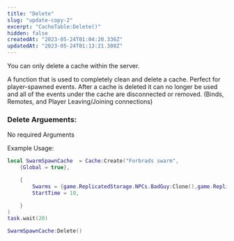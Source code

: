 ```yaml
---
title: "Delete"
slug: "update-copy-2"
excerpt: "CacheTable:Delete()"
hidden: false
createdAt: "2023-05-24T01:04:20.336Z"
updatedAt: "2023-05-24T01:13:21.308Z"
---
```

You can only delete a cache within the server.

A function that is used to completely clean and delete a cache. Perfect for player-spawned events. After a cache is deleted it can no longer be used and all of the events under the cache are disconnected or removed. (Binds, Remotes, and Player Leaving/Joining connections)

### Delete Arguements:

No required Arguments

Example Usage:

```lua example
local SwarmSpawnCache  = Cache:Create("Forbrads swarm", 
	{Global = true}, 

	{
		Swarms = {game.ReplicatedStorage.NPCs.BadGuy:Clone(),game.ReplicatedStorage.NPCs.BadGuy:Clone()},
		StartTime = 10, 

	}
)
task.wait(20)

SwarmSpawnCache:Delete()
```
